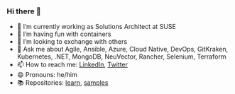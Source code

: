 ### Hi there 👋

- 🔭 I’m currently working as Solutions Architect at SUSE
- 🌱 I’m having fun with containers
- 👯 I’m looking to exchange with others
- 💬 Ask me about Agile, Ansible, Azure, Cloud Native, DevOps, GitKraken, Kubernetes, .NET, MongoDB, NeuVector, Rancher, Selenium, Terraform
- 📫 How to reach me: [LinkedIn](https://www.linkedin.com/in/berthomas/), [Twitter](https://twitter.com/devprofr)
- 😄 Pronouns: he/him
- 📚 Repositories: [learn](docs/learn.md), [samples](docs/samples.md)
